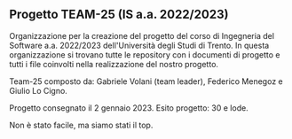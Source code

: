 ## Progetto TEAM-25 (IS a.a. 2022/2023)

Organizzazione per la creazione del progetto del corso di Ingegneria del Software a.a. 2022/2023 dell'Università degli Studi di Trento.
In questa organizzazione si trovano tutte le repository con i documenti di progetto e tutti i file coinvolti nella realizzazione del nostro progetto.

Team-25 composto da: Gabriele Volani (team leader), Federico Menegoz e Giulio Lo Cigno.

Progetto consegnato il 2 gennaio 2023. Esito progetto: 30 e lode.

Non è stato facile, ma siamo stati il top.
